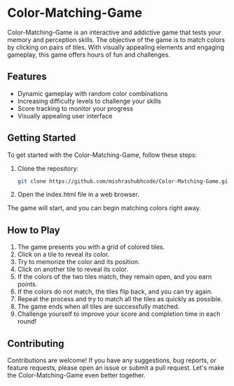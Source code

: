 # Color-Matching-Game

Color-Matching-Game is an interactive and addictive game that tests your memory and perception skills. The objective of the game is to match colors by clicking on pairs of tiles. With visually appealing elements and engaging gameplay, this game offers hours of fun and challenges.

## Features

- Dynamic gameplay with random color combinations
- Increasing difficulty levels to challenge your skills
- Score tracking to monitor your progress
- Visually appealing user interface

## Getting Started

To get started with the Color-Matching-Game, follow these steps:

1. Clone the repository:
   ```bash
   git clone https://github.com/mishrashubhcode/Color-Matching-Game.git

2. Open the index.html file in a web browser.

The game will start, and you can begin matching colors right away.

## How to Play

1. The game presents you with a grid of colored tiles.
2. Click on a tile to reveal its color.
3. Try to memorize the color and its position.
4. Click on another tile to reveal its color.
5. If the colors of the two tiles match, they remain open, and you earn points.
6. If the colors do not match, the tiles flip back, and you can try again.
7. Repeat the process and try to match all the tiles as quickly as possible.
8. The game ends when all tiles are successfully matched.
9. Challenge yourself to improve your score and completion time in each round!


## Contributing

Contributions are welcome! If you have any suggestions, bug reports, or feature requests, please open an issue or submit a pull request. Let's make the Color-Matching-Game even better together.
